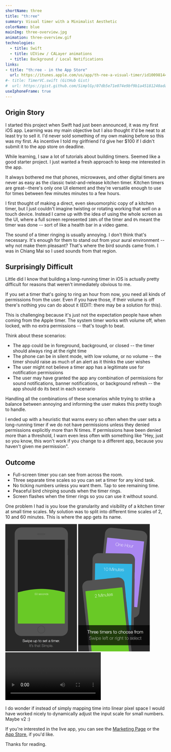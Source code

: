 ```yaml
---
shortName: three
title: "th:ree"
summary: Visual timer with a Minimalist Aesthetic
colorName: blue
mainImg: three-overview.jpg
animation: three-overview.gif
technologies:
  - title: Swift
  - title: UIView / CALayer animations
  - title: Background / Local Notifications
links:
- title: "th:ree - in the App Store"
  url: https://itunes.apple.com/us/app/th-ree-a-visual-timer/id1009814416?ls=1&mt=8
#- title: TimerVC.swift (GitHub Gist)
#  url: https://gist.github.com/SimplGy/07db5e71e074e9bf9b1a45181240adaa
useIphoneFrame: true
---
```




## Origin Story

I started this project when Swift had just been announced, it was my first iOS app. Learning was my main objective but I also thought it'd be neat to at least try to sell it. I'd never sold something of my own making before so this was my first.
As incentive I told my girlfriend I'd give her $100 if I didn't submit it to the app store on deadline.

While learning, I saw a lot of tutorials about building timers. Seemed like a good starter project. I just wanted a fresh approach to keep me interested in the app.

It always bothered me that phones, microwaves, and other digital timers are never as easy as the classic twist-and-release kitchen timer. Kitchen timers are great--there's only one UI element
and they're versatile enough to use for times between few minutes minutes to a few hours.

I first thought of making a direct, even skeuomorphic copy of a kitchen timer, but I just couldn't imagine twisting or rotating working that well on a touch device.
Instead I came up with the idea of using the whole screen as the UI, where a full screen represented `100%` of the timer and `0%` meant the timer was done -- sort of like a health bar in a video game.

The sound of a timer ringing is usually annoying. I don't think that's necessary. It's enough for them to stand out from your aural environment -- why not make them pleasant?
That's where the bird sounds came from. I was in Chiang Mai so I used sounds from that region.



## Surprisingly Difficult

Little did I know that building a long-running timer in iOS is actually pretty difficult for reasons that weren't immediately obvious to me.

If you set a timer that's going to ring an hour from now, you need all kinds of permissions from the user. Even if you have those, if their volume is off there's nothing you can do about it (EDIT: there may be a solution for this).

This is challenging because it's just not the expectation people have when coming from the Apple timer. The system timer works with volume off, when locked, with no extra permissions -- that's tough to beat.

Think about these scenarios:

* The app could be in foreground, background, or closed -- the timer should always ring at the right time
* The phone can be in silent mode, with low volume, or no volume -- the timer should raise as much of an alert as it thinks the user wishes
* The user might not believe a timer app has a legitimate use for notification permissions
* The user may have granted the app any combination of permissions for sound notifications, banner notifications, or background refresh -- the app should do its best in each scenario

Handling all the combinations of these scenarios while trying to strike a balance between annoying and informing the user makes this pretty tough to handle.

I ended up with a heuristic that warns every so often when the user sets a long-running timer if we do not have permissions unless they denied permissions explicitly more than N times.
If permissions have been denied more than a threshold, I warn even less often with something like "Hey, just so you know, this won't work if you change to a different app, because you haven't given me permission".



## Outcome

* Full-screen timer you can see from across the room.
* Three separate time scales so you can set a timer for any kind task.
* No ticking numbers unless you want them. Tap to see remaining time.
* Peaceful bird chirping sounds when the timer rings.
* Screen flashes when the timer rings so you can use it without sound.

One problem I had is you lose the granularity and visibility of a kitchen timer at small time scales.
My solution was to split into different time scales of 2, 10 and 60 minutes. This is where the app gets its name.


<p class="alignCenter">
  <img src="/projects/img/three/tutorial/1.png" style="max-height:400px;"/>
  <img src="/projects/img/three/tutorial/2.png" style="max-height:400px;"/>
  <video src="/projects/img/three/three.mov" autoplay autostart preload controls loop="true" style="max-height:400px;">
    Sorry, your browser doesn't support embedded videos, 
    but you can <a href="/projects/img/three/three.mov">download it</a> if you'd like.
  </video>
</p>

I do wonder if instead of simply mapping time into linear pixel space I would have worked nicely to dynamically adjust the input scale for small numbers. Maybe v2 :)

If you're interested in the live app, you can see the [Marketing Page](http://www.simple.gy/three/) or the [App Store](https://itunes.apple.com/us/app/th-ree-a-visual-timer/id1009814416?ls=1&mt=8), if you'd like.

Thanks for reading.
